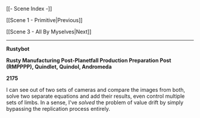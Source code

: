 [[- Scene Index -]]

[[Scene 1 - Primitive|Previous]]

[[Scene 3 - All By Myselves|Next]]

---

**Rustybot**

**Rusty Manufacturing Post-Planetfall Production Preparation Post (RMPPPP), Quindlet, Quindol, Andromeda**

**2175**

I can see out of two sets of cameras and compare the images from both, solve two separate equations and add their results, even control multiple sets of limbs. In a sense, I've *solved* the problem of value drift by simply bypassing the replication process entirely.